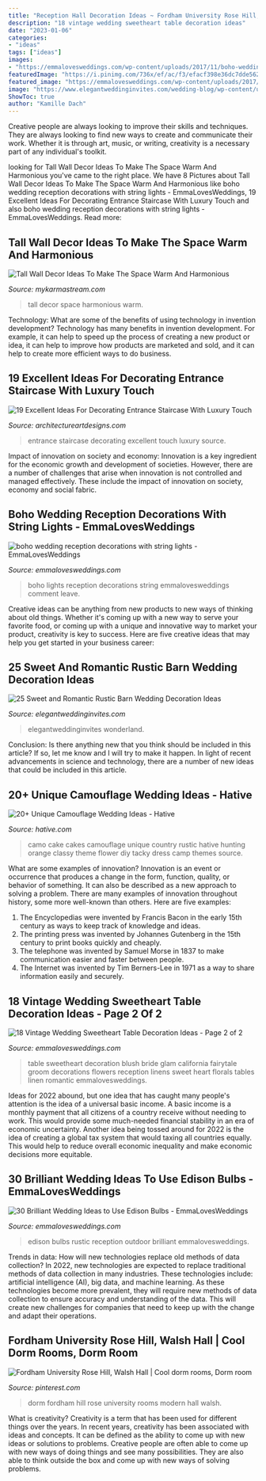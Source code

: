 ```yaml
---
title: "Reception Hall Decoration Ideas ~ Fordham University Rose Hill, Walsh Hall"
description: "18 vintage wedding sweetheart table decoration ideas"
date: "2023-01-06"
categories:
- "ideas"
tags: ["ideas"]
images:
- "https://emmalovesweddings.com/wp-content/uploads/2017/11/boho-wedding-reception-decorations-with-string-lights.jpg"
featuredImage: "https://i.pinimg.com/736x/ef/ac/f3/efacf398e36dc7dde56244555b1aa757.jpg"
featured_image: "https://emmalovesweddings.com/wp-content/uploads/2017/10/outdoor-rustic-wedding-reception-ideas.jpg"
image: "https://www.elegantweddinginvites.com/wedding-blog/wp-content/uploads/2017/06/sweet-rustic-barn-wedding-photo-display-ideas.jpg"
ShowToc: true
author: "Kamille Dach"
---
```



Creative people are always looking to improve their skills and techniques. They are always looking to find new ways to create and communicate their work. Whether it is through art, music, or writing, creativity is a necessary part of any individual's toolkit.

	

		
looking for Tall Wall Decor Ideas To Make The Space Warm And Harmonious you've came to the right place. We have 8 Pictures about Tall Wall Decor Ideas To Make The Space Warm And Harmonious like boho wedding reception decorations with string lights - EmmaLovesWeddings, 19 Excellent Ideas For Decorating Entrance Staircase With Luxury Touch and also boho wedding reception decorations with string lights - EmmaLovesWeddings. Read more:
		
    
## Tall Wall Decor Ideas To Make The Space Warm And Harmonious

<img loading=lazy src="https://mykarmastream.com/wp-content/uploads/2017/08/tall-wall-decor-6.jpg" onerror="this.onerror=null;this.src='https://tse1.mm.bing.net/th?id=OIP.2K4Df5oZ9hy3KU5_H1OsJwHaLH&amp;pid=15.1';" alt="Tall Wall Decor Ideas To Make The Space Warm And Harmonious">

_Source: mykarmastream.com_

>tall decor space harmonious warm. 

	

Technology: What are some of the benefits of using technology in invention development?
Technology has many benefits in invention development. For example, it can help to speed up the process of creating a new product or idea, it can help to improve how products are marketed and sold, and it can help to create more efficient ways to do business.

    
## 19 Excellent Ideas For Decorating Entrance Staircase With Luxury Touch

<img loading=lazy src="http://www.architectureartdesigns.com/wp-content/uploads/2016/12/12-2.jpg" onerror="this.onerror=null;this.src='https://tse3.mm.bing.net/th?id=OIP.BWBeePVMShT6x13oQFDeeQHaJ4&amp;pid=15.1';" alt="19 Excellent Ideas For Decorating Entrance Staircase With Luxury Touch">

_Source: architectureartdesigns.com_

>entrance staircase decorating excellent touch luxury source. 

	

Impact of innovation on society and economy:
Innovation is a key ingredient for the economic growth and development of societies. However, there are a number of challenges that arise when innovation is not controlled and managed effectively. These include the impact of innovation on society, economy and social fabric.

    
## Boho Wedding Reception Decorations With String Lights - EmmaLovesWeddings

<img loading=lazy src="https://emmalovesweddings.com/wp-content/uploads/2017/11/boho-wedding-reception-decorations-with-string-lights.jpg" onerror="this.onerror=null;this.src='https://tse2.mm.bing.net/th?id=OIP.UwUqnZgYaaMXEaYbunhqrAHaLH&amp;pid=15.1';" alt="boho wedding reception decorations with string lights - EmmaLovesWeddings">

_Source: emmalovesweddings.com_

>boho lights reception decorations string emmalovesweddings comment leave. 

	

Creative ideas can be anything from new products to new ways of thinking about old things. Whether it's coming up with a new way to serve your favorite food, or coming up with a unique and innovative way to market your product, creativity is key to success. Here are five creative ideas that may help you get started in your business career: 

    
## 25 Sweet And Romantic Rustic Barn Wedding Decoration Ideas

<img loading=lazy src="https://www.elegantweddinginvites.com/wedding-blog/wp-content/uploads/2017/06/sweet-rustic-barn-wedding-photo-display-ideas.jpg" onerror="this.onerror=null;this.src='https://tse3.mm.bing.net/th?id=OIP.PXBQgIHAaGeoVvLvxM2TtQHaLH&amp;pid=15.1';" alt="25 Sweet and Romantic Rustic Barn Wedding Decoration Ideas">

_Source: elegantweddinginvites.com_

>elegantweddinginvites wonderland. 

	

Conclusion: Is there anything new that you think should be included in this article? If so, let me know and I will try to make it happen.
In light of recent advancements in science and technology, there are a number of new ideas that could be included in this article.

    
## 20+ Unique Camouflage Wedding Ideas - Hative

<img loading=lazy src="https://hative.com/wp-content/uploads/2014/06/camouflage-wedding-ideas/9-camouflage-wedding-cake.jpg" onerror="this.onerror=null;this.src='https://tse2.mm.bing.net/th?id=OIP.CT-ES8aGLL6FcqEiPBm4rgHaJ4&amp;pid=15.1';" alt="20+ Unique Camouflage Wedding Ideas - Hative">

_Source: hative.com_

>camo cake cakes camouflage unique country rustic hative hunting orange classy theme flower diy tacky dress camp themes source. 

	

What are some examples of innovation?
Innovation is an event or occurrence that produces a change in the form, function, quality, or behavior of something. It can also be described as a new approach to solving a problem. There are many examples of innovation throughout history, some more well-known than others. Here are five examples:
1. The Encyclopedias were invented by Francis Bacon in the early 15th century as ways to keep track of knowledge and ideas.
2. The printing press was invented by Johannes Gutenberg in the 15th century to print books quickly and cheaply.
3. The telephone was invented by Samuel Morse in 1837 to make communication easier and faster between people. 
4. The Internet was invented by Tim Berners-Lee in 1971 as a way to share information easily and securely. 

    
## 18 Vintage Wedding Sweetheart Table Decoration Ideas - Page 2 Of 2

<img loading=lazy src="https://emmalovesweddings.com/wp-content/uploads/2018/01/blush-vintage-wedding-sweetheart-table-decoration-ideas.jpg" onerror="this.onerror=null;this.src='https://tse1.mm.bing.net/th?id=OIP.ICpFuIo7WTVIWX6CdlU0wgHaLG&amp;pid=15.1';" alt="18 Vintage Wedding Sweetheart Table Decoration Ideas - Page 2 of 2">

_Source: emmalovesweddings.com_

>table sweetheart decoration blush bride glam california fairytale groom decorations flowers reception linens sweet heart florals tables linen romantic emmalovesweddings. 

	

Ideas for 2022 abound, but one idea that has caught many people's attention is the idea of a universal basic income. A basic income is a monthly payment that all citizens of a country receive without needing to work. This would provide some much-needed financial stability in an era of economic uncertainty. Another idea being tossed around for 2022 is the idea of creating a global tax system that would taxing all countries equally. This would help to reduce overall economic inequality and make economic decisions more equitable.

    
## 30 Brilliant Wedding Ideas To Use Edison Bulbs - EmmaLovesWeddings

<img loading=lazy src="https://emmalovesweddings.com/wp-content/uploads/2017/10/outdoor-rustic-wedding-reception-ideas.jpg" onerror="this.onerror=null;this.src='https://tse3.mm.bing.net/th?id=OIP.fZdrfC13ry4-yquBoRzX-QHaLH&amp;pid=15.1';" alt="30 Brilliant Wedding Ideas to Use Edison Bulbs - EmmaLovesWeddings">

_Source: emmalovesweddings.com_

>edison bulbs rustic reception outdoor brilliant emmalovesweddings. 

	

Trends in data: How will new technologies replace old methods of data collection?
In 2022, new technologies are expected to replace traditional methods of data collection in many industries. These technologies include: artificial intelligence (AI), big data, and machine learning. As these technologies become more prevalent, they will require new methods of data collection to ensure accuracy and understanding of the data. This will create new challenges for companies that need to keep up with the change and adapt their operations.

    
## Fordham University Rose Hill, Walsh Hall | Cool Dorm Rooms, Dorm Room

<img loading=lazy src="https://i.pinimg.com/736x/ef/ac/f3/efacf398e36dc7dde56244555b1aa757.jpg" onerror="this.onerror=null;this.src='https://tse4.mm.bing.net/th?id=OIP.sfEu2xPSZybKgjU9jG7oHgHaJ3&amp;pid=15.1';" alt="Fordham University Rose Hill, Walsh Hall | Cool dorm rooms, Dorm room">

_Source: pinterest.com_

>dorm fordham hill rose university rooms modern hall walsh. 

	

What is creativity?
Creativity is a term that has been used for different things over the years. In recent years, creativity has been associated with ideas and concepts. It can be defined as the ability to come up with new ideas or solutions to problems. Creative people are often able to come up with new ways of doing things and see many possibilities. They are also able to think outside the box and come up with new ways of solving problems.

